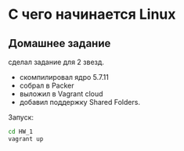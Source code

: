 # С чего начинается Linux

## Домашнее задание

сделал задание для 2 звезд.

* скомпилировал ядро 5.7.11
* собрал в Packer
* выложил в Vagrant cloud
* добавил поддержку Shared Folders.

Запуск:

```bash
cd HW_1
vagrant up
```
